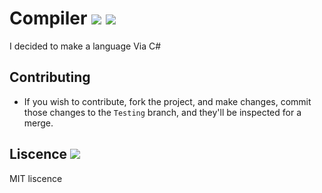 # Compiler <img src="https://img.shields.io/github/workflow/status/Juptian/Compiler/.NET?style=plastic"></img> <img src="https://img.shields.io/badge/Language-C%23-blue"></img>
I decided to make a language Via C#

## Contributing

* If you wish to contribute, fork the project, and make changes, commit those changes to the ` Testing ` branch, and they'll be inspected for a merge.

## Liscence <img src="https://img.shields.io/github/license/Juptian/Compiler?color=brightgreen&style=plastic"></img>

MIT liscence
